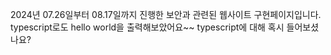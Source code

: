 2024년 07.26일부터 08.17일까지 진행한 보안과 관련된 웹사이트 구현페이지입니다.
typescript로도 hello world을 출력해보았어요~~
typescript에 대해 혹시 들어보셨나요?
